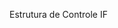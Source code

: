 Estrutura de Controle
IF

<!DOCTYPE html>
<html>
<body>

<?php
$prova01=7;
$prova02=5;
$nota = ($prova01 + $prova02) / 2;

if (nota<3)
    $desempenho = "pessimo";
elseif($nota<5)
    $desempenho = "ruim";
elseif($nota<7)
    $desempenho = "medio";
elseif($nota<8)
    $desempenho = "bom";
else
    $desempenho = "excelente";
echo "seu desempenho foi $desempenho";

?>
 
</body>
</html>
